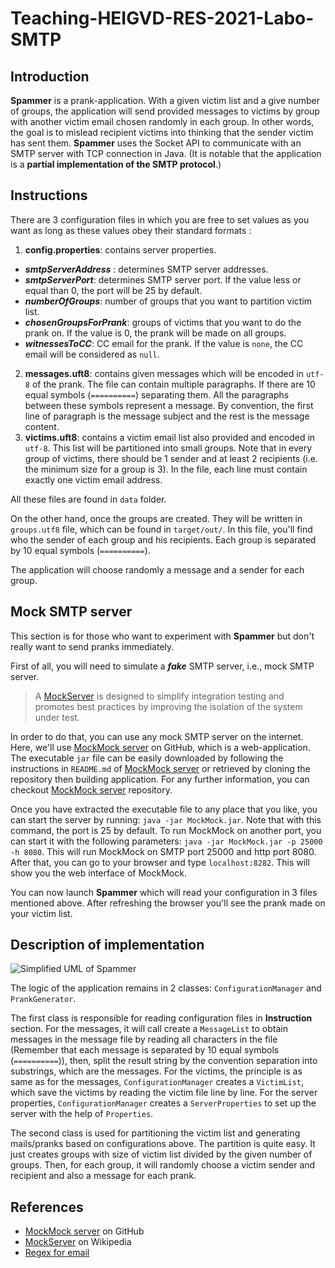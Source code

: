 # Teaching-HEIGVD-RES-2021-Labo-SMTP

## Introduction

__Spammer__ is a prank-application. With a given victim list and a give number of groups, the application will send provided messages to victims by group with another victim email chosen randomly in each group. In other words, the goal is to mislead recipient victims into thinking that the sender victim has sent them. __Spammer__ uses the Socket API to communicate with an SMTP server with TCP connection in Java. (It is notable that the application is a **partial implementation of the SMTP protocol**.)

## Instructions

There are 3 configuration files in which you are free to set values as you want as long as these values obey their standard formats :

1. __config.properties__: contains server properties.
  * ___smtpServerAddress___ : determines SMTP server addresses.
  * ___smtpServerPort___: determines SMTP server port. If the value less or equal than 0, the port will be 25 by default.
  * ___numberOfGroups___: number of groups that you want to partition victim list.
  * ___chosenGroupsForPrank___: groups of victims that you want to do the prank on. If the value is 0, the prank will be made on all groups.
  * ___witnessesToCC___: CC email for the prank. If the value is `none`, the CC email will be considered as `null`.

2. __messages.uft8__: contains given messages which will be encoded in `utf-8` of the prank. The file can contain multiple paragraphs. If there are 10 equal symbols (`==========`) separating them. All the paragraphs between these symbols represent a message. By convention, the first line of paragraph is the message subject and the rest is the message content.
3. __victims.uft8__: contains a victim email list also provided and encoded in `utf-8`. This list will be partitioned into small groups. Note that in every group of victims, there should be 1 sender and at least 2 recipients (i.e. the minimum size for a group is 3). In the file, each line must contain exactly one victim email address.

All these files are found in `data` folder.

On the other hand, once the groups are created. They will be written in `groups.utf8` file, which can be found in `target/out/`. In this file, you'll find who the sender of each group and his recipients. Each group is separated by 10 equal symbols (`==========`).

The application will choose randomly a message and a sender for each group.

## Mock SMTP server

This section is for those who want to experiment with __Spammer__ but don't really want to send pranks immediately.

First of all, you will need to simulate a ___fake___ SMTP server, i.e., mock SMTP server.
> A [MockServer](<https://en.wikipedia.org/wiki/MockServer#:~:text=MockServer%20is%20designed%20to%20simplify,not%20complete%20or%20is%20unstable.>) is designed to simplify integration testing and promotes best practices by improving the isolation of the system under test.

In order to do that, you can use any mock SMTP server on the internet. Here, we'll use [MockMock server](<https://github.com/tweakers/MockMock>) on GitHub, which is a web-application. The executable `jar` file can be easily downloaded by following the instructions in `README.md` of [MockMock server](<https://github.com/tweakers/MockMock>) or retrieved by cloning the repository then building application. For any further information, you can checkout [MockMock server](<https://github.com/tweakers/MockMock>) repository.

Once you have extracted the executable file to any place that you like, you can start the server by running: `java -jar MockMock.jar`. Note that with this command, the port is 25 by default. To run MockMock on another port, you can start it with the following parameters: `java -jar MockMock.jar -p 25000 -h 8080`. This will run MockMock on SMTP port 25000 and http port 8080. After that, you can go to your browser and type `localhost:8282`. This will show you the web interface of MockMock.

You can now launch __Spammer__ which will read your configuration in 3 files mentioned above. After refreshing the browser you'll see the prank made on your victim list.

## Description of implementation
![Simplified UML of __Spammer__](figures/schema.jpg?raw=true "Simplified UML of __Spammer__ without Utils and Exceptions")

The logic of the application remains in 2 classes: `ConfigurationManager` and `PrankGenerator`.

The first class is responsible for reading configuration files in __Instruction__ section. For the messages, it will call create a `MessageList` to obtain messages in the message file by reading all characters in the file (Remember that each message is separated by 10 equal symbols (`==========`)), then, split the result string by the convention separation into substrings, which are the messages. For the victims, the principle is as same as for the messages, `ConfigurationManager` creates a `VictimList`, which save the victims by reading the victim file line by line. For the server properties, `ConfigurationManager` creates a `ServerProperties` to set up the server with the help of `Properties`.

The second class is used for partitioning the victim list and generating mails/pranks based on configurations above. The partition is quite easy. It just creates groups with size of victim list divided by the given number of groups. Then, for each group, it will randomly choose a victim sender and recipient and also a message for each prank.

## References

* [MockMock server](<https://github.com/tweakers/MockMock>) on GitHub
* [MockServer](<https://en.wikipedia.org/wiki/MockServer#:~:text=MockServer%20is%20designed%20to%20simplify,not%20complete%20or%20is%20unstable.>) on Wikipedia
* [Regex for email](<https://howtodoinjava.com/java/regex/java-regex-validate-email-address/>)
